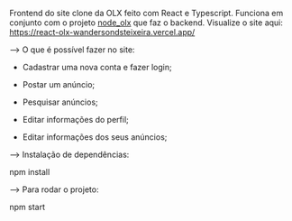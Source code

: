 Frontend do site clone da OLX feito com React e Typescript. Funciona em conjunto com o projeto [node_olx](https://github.com/WandersonDSTeixeira/node_olx) que faz o backend. Visualize o site aqui: https://react-olx-wandersondsteixeira.vercel.app/

—> O que é possível fazer no site:

* Cadastrar uma nova conta e fazer login;

* Postar um anúncio;

* Pesquisar anúncios;

* Editar informações do perfil;

* Editar informações dos seus anúncios;

—> Instalação de dependências:

npm install

—> Para rodar o projeto:

npm start
